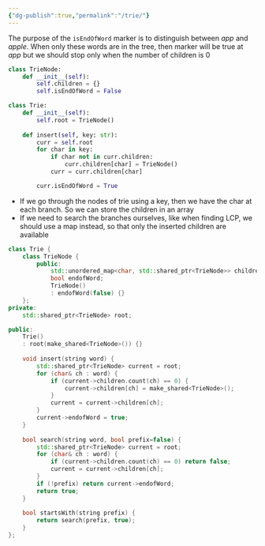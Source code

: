 ```yaml
---
{"dg-publish":true,"permalink":"/trie/"}
---
```


The purpose of the `isEndOfWord` marker is to distinguish between *app* and *apple*. When only these words are in the tree, then marker will be true at *app* but we should stop only when the number of children is 0

```python
class TrieNode:
	def __init__(self):
		self.children = {}
		self.isEndOfWord = False

class Trie:
	def __init__(self):
		self.root = TrieNode()
            
	def insert(self, key: str):
		curr = self.root
		for char in key:
			if char not in curr.children:
				curr.children[char] = TrieNode()
			curr = curr.children[char]

		curr.isEndOfWord = True
```

- If we go through the nodes of trie using a key, then we have the char at each branch. So we can store the children in an array
- If we need to search the branches ourselves, like when finding LCP, we should use a map instead, so that only the inserted children are available

```cpp
class Trie {
    class TrieNode {
        public:
            std::unordered_map<char, std::shared_ptr<TrieNode>> children;
            bool endofWord;
            TrieNode()
            : endofWord(false) {}
    };
private:
    std::shared_ptr<TrieNode> root;

public:
    Trie()
    : root(make_shared<TrieNode>()) {}
    
    void insert(string word) {
        std::shared_ptr<TrieNode> current = root;
        for (char& ch : word) {
            if (current->children.count(ch) == 0) {
                current->children[ch] = make_shared<TrieNode>();
            }
            current = current->children[ch];
        }
        current->endofWord = true;
    }
    
    bool search(string word, bool prefix=false) {
        std::shared_ptr<TrieNode> current = root;
        for (char& ch : word) {
            if (current->children.count(ch) == 0) return false;
            current = current->children[ch];
        }
        if (!prefix) return current->endofWord;
        return true;
    }
    
    bool startsWith(string prefix) {
        return search(prefix, true);
    }
};
```